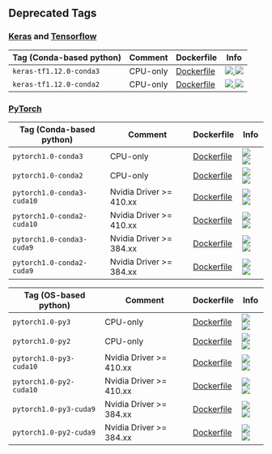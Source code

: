 ## Deprecated Tags

### [Keras](https://keras.io/) and [Tensorflow](https://www.tensorflow.org/)

| Tag (Conda-based python) | Comment | Dockerfile | Info  |
| ------------------------ | ------- | ---------- | ----  |
| `keras-tf1.12.0-conda3` | CPU-only | [Dockerfile](keras-tf1.12.0-conda3/Dockerfile) | [![](https://images.microbadger.com/badges/image/wqael/mldock:keras-tf1.12.0-conda3.svg) ![](https://images.microbadger.com/badges/commit/wqael/mldock:keras-tf1.12.0-conda3.svg)](https://microbadger.com/images/wqael/mldock:keras-tf1.12.0-conda3) |
| `keras-tf1.12.0-conda2` | CPU-only | [Dockerfile](keras-tf1.12.0-conda2/Dockerfile) | [![](https://images.microbadger.com/badges/image/wqael/mldock:keras-tf1.12.0-conda2.svg) ![](https://images.microbadger.com/badges/commit/wqael/mldock:keras-tf1.12.0-conda2.svg)](https://microbadger.com/images/wqael/mldock:keras-tf1.12.0-conda2) |


### [PyTorch](https://pytorch.org/)

| Tag (Conda-based python) | Comment | Dockerfile | Info |
| ------------------------ | ------- | ---------- | ---- |
| `pytorch1.0-conda3` | CPU-only | [Dockerfile](pytorch1.0-conda3/Dockerfile) | [![](https://images.microbadger.com/badges/image/wqael/mldock:pytorch1.0-conda3.svg) ![](https://images.microbadger.com/badges/commit/wqael/mldock:pytorch1.0-conda3.svg)](https://microbadger.com/images/wqael/mldock:pytorch1.0-conda3) |
| `pytorch1.0-conda2` | CPU-only | [Dockerfile](pytorch1.0-conda2/Dockerfile) | [![](https://images.microbadger.com/badges/image/wqael/mldock:pytorch1.0-conda2.svg) ![](https://images.microbadger.com/badges/commit/wqael/mldock:pytorch1.0-conda2.svg)](https://microbadger.com/images/wqael/mldock:pytorch1.0-conda2) |
| `pytorch1.0-conda3-cuda10` | Nvidia Driver >= 410.xx | [Dockerfile](pytorch1.0-conda3-cuda10/Dockerfile) | [![](https://images.microbadger.com/badges/image/wqael/mldock:pytorch1.0-conda3-cuda10.svg) ![](https://images.microbadger.com/badges/commit/wqael/mldock:pytorch1.0-conda3-cuda10.svg)](https://microbadger.com/images/wqael/mldock:pytorch1.0-conda3-cuda10) |
| `pytorch1.0-conda2-cuda10` | Nvidia Driver >= 410.xx | [Dockerfile](pytorch1.0-conda2-cuda10/Dockerfile) | [![](https://images.microbadger.com/badges/image/wqael/mldock:pytorch1.0-conda2-cuda10.svg) ![](https://images.microbadger.com/badges/commit/wqael/mldock:pytorch1.0-conda2-cuda10.svg)](https://microbadger.com/images/wqael/mldock:pytorch1.0-conda2-cuda10) |
| `pytorch1.0-conda3-cuda9` | Nvidia Driver >= 384.xx | [Dockerfile](pytorch1.0-conda3-cuda9/Dockerfile) | [![](https://images.microbadger.com/badges/image/wqael/mldock:pytorch1.0-conda3-cuda9.svg) ![](https://images.microbadger.com/badges/commit/wqael/mldock:pytorch1.0-conda3-cuda9.svg)](https://microbadger.com/images/wqael/mldock:pytorch1.0-conda3-cuda9) |
| `pytorch1.0-conda2-cuda9` | Nvidia Driver >= 384.xx | [Dockerfile](pytorch1.0-conda2-cuda9/Dockerfile) | [![](https://images.microbadger.com/badges/image/wqael/mldock:pytorch1.0-conda2-cuda9.svg) ![](https://images.microbadger.com/badges/commit/wqael/mldock:pytorch1.0-conda2-cuda9.svg)](https://microbadger.com/images/wqael/mldock:pytorch1.0-conda2-cuda9) |

| Tag (OS-based python) | Comment | Dockerfile | Info |
| --------------------- | ------- | ---------- | ---- |
| `pytorch1.0-py3` | CPU-only | [Dockerfile](pytorch1.0-py3/Dockerfile) | [![](https://images.microbadger.com/badges/image/wqael/mldock:pytorch1.0-py3.svg) ![](https://images.microbadger.com/badges/commit/wqael/mldock:pytorch1.0-py3.svg)](https://microbadger.com/images/wqael/mldock:pytorch1.0-py3) |
| `pytorch1.0-py2` | CPU-only | [Dockerfile](pytorch1.0-py2/Dockerfile) | [![](https://images.microbadger.com/badges/image/wqael/mldock:pytorch1.0-py2.svg) ![](https://images.microbadger.com/badges/commit/wqael/mldock:pytorch1.0-py2.svg)](https://microbadger.com/images/wqael/mldock:pytorch1.0-py2) |
| `pytorch1.0-py3-cuda10` | Nvidia Driver >= 410.xx | [Dockerfile](pytorch1.0-py3-cuda10/Dockerfile) | [![](https://images.microbadger.com/badges/image/wqael/mldock:pytorch1.0-py3-cuda10.svg) ![](https://images.microbadger.com/badges/commit/wqael/mldock:pytorch1.0-py3-cuda10.svg)](https://microbadger.com/images/wqael/mldock:pytorch1.0-py3-cuda10) |
| `pytorch1.0-py2-cuda10` | Nvidia Driver >= 410.xx | [Dockerfile](pytorch1.0-py2-cuda10/Dockerfile) | [![](https://images.microbadger.com/badges/image/wqael/mldock:pytorch1.0-py2-cuda10.svg) ![](https://images.microbadger.com/badges/commit/wqael/mldock:pytorch1.0-py2-cuda10.svg)](https://microbadger.com/images/wqael/mldock:pytorch1.0-py2-cuda10) |
| `pytorch1.0-py3-cuda9` | Nvidia Driver >= 384.xx | [Dockerfile](pytorch1.0-py3-cuda9/Dockerfile) | [![](https://images.microbadger.com/badges/image/wqael/mldock:pytorch1.0-py3-cuda9.svg) ![](https://images.microbadger.com/badges/commit/wqael/mldock:pytorch1.0-py3-cuda9.svg)](https://microbadger.com/images/wqael/mldock:pytorch1.0-py3-cuda9) |
| `pytorch1.0-py2-cuda9` | Nvidia Driver >= 384.xx | [Dockerfile](pytorch1.0-py2-cuda9/Dockerfile) | [![](https://images.microbadger.com/badges/image/wqael/mldock:pytorch1.0-py2-cuda9.svg) ![](https://images.microbadger.com/badges/commit/wqael/mldock:pytorch1.0-py2-cuda9.svg)](https://microbadger.com/images/wqael/mldock:pytorch1.0-py2-cuda9) |
